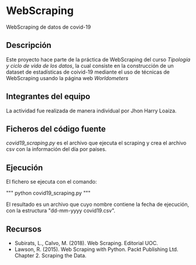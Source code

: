 # WebScraping
WebScraping de datos de covid-19

## Descripción

Este proyecto hace parte de la práctica de WebScraping del curso *Tipología y ciclo de vida de los datos*, la cual consiste en la construcción de un dataset de estadísticas de coivid-19 mediante el uso de técnicas de WebScraping usando la página web *Worldometers*

## Integrantes del equipo
La actividad fue realizada de manera individual por Jhon Harry Loaiza.

## Ficheros del código fuente
*covid19_scraping.py* es el archivo que ejecuta el scraping y crea el archivo csv con la información del día por países. 

## Ejecución
El fichero se ejecuta con el comando:

"""
python covid19_scraping.py
"""

El resultado es un archivo que cuyo nombre contiene la fecha de ejecución, con la estructura "dd-mm-yyyy covid19.csv".  

## Recursos
* Subirats, L., Calvo, M. (2018). Web Scraping. Editorial UOC.
* Lawson, R. (2015). Web Scraping with Python. Packt Publishing Ltd. Chapter 2. Scraping the Data.
